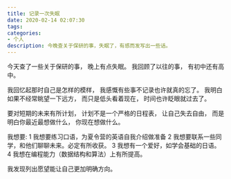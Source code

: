 ```yaml
---
title: 记录一次失眠
date: 2020-02-14 02:07:30
tags:
categories:
- 个人
description: 今晚查关于保研的事，失眠了，有感而发写出一些话。
---
```


今天查了一些关于保研的事，
晚上有点失眠。
我回顾了以往的事，
有初中还有高中。

我回忆起那时自己是怎样的模样，
我感慨有些事不记录也许就真的忘了。
我明白如果不经常眺望一下远方，
而只是低头看着现在，
时间也许眨眼就过去了。

要对短期的未来有所计划，
计划不是一个严格的日程表，
让自己失去自由，
而是明白你最近最想做什么，
你现在想做什么。

我想要:
1 我想要练习口语，为夏令营的英语自我介绍做准备
2 我想要联系一些同学，和他们聊聊未来。必定有所收获。
3 我想有一个爱好，如学会基础的日语。
4 我想在编程能力（数据结构和算法）上有所提高。

我发现列出愿望能让自己更加明确方向。